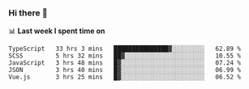 ### Hi there 👋

<!--
**DBvc/DBvc** is a ✨ _special_ ✨ repository because its `README.md` (this file) appears on your GitHub profile.

Here are some ideas to get you started:

- 🔭 I’m currently working on ...
- 🌱 I’m currently learning ...
- 👯 I’m looking to collaborate on ...
- 🤔 I’m looking for help with ...
- 💬 Ask me about ...
- 📫 How to reach me: ...
- 😄 Pronouns: ...
- ⚡ Fun fact: ...
-->

📊 **Last week I spent time on**
<!--START_SECTION:waka-->
```text
TypeScript   33 hrs 3 mins   ███████████████▓░░░░░░░░░   62.89 % 
SCSS         5 hrs 32 mins   ██▓░░░░░░░░░░░░░░░░░░░░░░   10.55 % 
JavaScript   3 hrs 48 mins   █▓░░░░░░░░░░░░░░░░░░░░░░░   07.24 % 
JSON         3 hrs 40 mins   █▓░░░░░░░░░░░░░░░░░░░░░░░   06.99 % 
Vue.js       3 hrs 25 mins   █▓░░░░░░░░░░░░░░░░░░░░░░░   06.52 % 
```
<!--END_SECTION:waka-->
